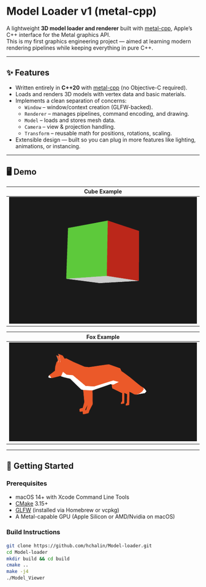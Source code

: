 # Model Loader v1 (metal-cpp)

A lightweight **3D model loader and renderer** built with [metal-cpp](https://developer.apple.com/metal/cpp/), Apple’s C++ interface for the Metal graphics API.  
This is my first graphics engineering project — aimed at learning modern rendering pipelines while keeping everything in pure C++.

---

## ✨ Features
- Written entirely in **C++20** with [metal-cpp](https://developer.apple.com/metal/cpp/) (no Objective-C required).
- Loads and renders 3D models with vertex data and basic materials.
- Implements a clean separation of concerns:  
  - `Window` – window/context creation (GLFW-backed).  
  - `Renderer` – manages pipelines, command encoding, and drawing.  
  - `Model` – loads and stores mesh data.  
  - `Camera` – view & projection handling.  
  - `Transform` – reusable math for positions, rotations, scaling.
- Extensible design — built so you can plug in more features like lighting, animations, or instancing.

---

## 🖥️ Demo
| Cube Example | 
|--------------|
| ![Cube Render](docs/screenshots/cube.png) |

| Fox Example |
|--------------|
| ![Fox Render](docs/screenshots/fox.png) |

---

## 🚀 Getting Started

### Prerequisites
- macOS 14+ with Xcode Command Line Tools
- [CMake](https://cmake.org/download/) 3.15+
- [GLFW](https://www.glfw.org/) (installed via Homebrew or vcpkg)
- A Metal-capable GPU (Apple Silicon or AMD/Nvidia on macOS)

### Build Instructions
```bash
git clone https://github.com/hchalin/Model-loader.git
cd Model-loader
mkdir build && cd build
cmake ..
make -j4
./Model_Viewer
